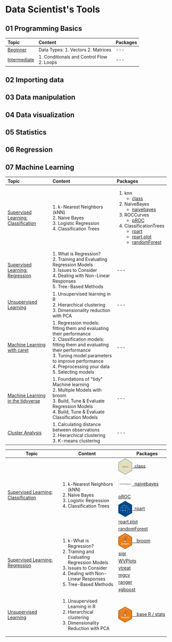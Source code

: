 # Data Scientist's Tools

## 01 Programming Basics

| Topic | Content | Packages |
|:---|:---------|:---|
| [Beginner](https://github.com/jwarz/data-scientists-tools/tree/main/01_basics/01_R/01_programming_beginner) | Data Types:  1. Vectors 2. Matrices | --- |
| [Intermediate](https://github.com/jwarz/data-scientists-tools/tree/main/01_basics/01_R/02_programming_intermediate) | 1. Conditionals and Control Flow<br/> 2. Loops | --- |

## 02 Importing data

## 03 Data manipulation

## 04 Data visualization

## 05 Statistics

## 06 Regression

## 07 Machine Learning

| Topic | Content | Packages |
|:---|:---------|:---|
| [Supervised Learning: Classification](https://github.com/jwarz/data-scientists-tools/tree/main/07_machine_learning/01_R/supervised_learning_classification) | 1. k-Nearest Neighbors (kNN)<br/>2. Naive Bayes<br/>3. Logistic Regression<br/>4. Classification Trees | <ol><li>knn<ul><li><a href="https://CRAN.R-project.org/package=class">class</a></li></ul></li><li>NaiveBayes<ul><li><a href="https://github.com/majkamichal/naivebayes">naivebayes</a></li></ul></li><li>ROCCurves<ul><li><a href="https://github.com/xrobin/pROC">pROC</a></li></ul></li><li>ClassificationTrees<ul><li><a href="https://github.com/bethatkinson/rpart">rpart</a></li><li><a href="http://www.milbo.org/rpart-plot/index.html">rpart.plot</a></li><li><a href="https://cran.r-project.org/web/packages/randomForest/index.html">randomForest</a></li></ul></li></ol> |
| [Supervised Learning: Regression](https://github.com/jwarz/data-scientists-tools/tree/main/07_machine_learning/01_R/supervised_learning_regression) | 1. What is Regression?<br/>2. Training and Evaluating Regression Models<br/>3. Issues to Consider<br/>4. Dealing with Non-Linear Responses<br/>5. Tree-Based Methods | --- |
| [Unsupervised Learning](https://github.com/jwarz/data-scientists-tools/tree/main/07_machine_learning/01_R/unsupervised_learning) | 1. Unsupervised learning in R<br/>2. Hierarchical clustering<br/>3. Dimensionality reduction with PCA | --- |
| [Machine Learning with caret](https://github.com/jwarz/data-scientists-tools/tree/main/07_machine_learning/01_R/machine_learning_with_caret) | 1. Regression models: fitting them and evaluating their performance<br/>2. Classification models: fitting them and evaluating their performance<br/>3. Tuning model parameters to improve performance<br/>4. Preprocessing your data<br/>5. Selecting models | --- |
| [Machine Learning in the tidyverse](https://github.com/jwarz/data-scientists-tools/tree/main/07_machine_learning/01_R/machine_learning_in_the_tidyverse) | 1. Foundations of "tidy" Machine learning<br/>2. Multiple Models with broom<br/>3. Build, Tune & Evaluate Regression Models<br/>4. Build, Tune & Evaluate Classification Models | --- |
| [Cluster Analysis](https://github.com/jwarz/data-scientists-tools/tree/main/07_machine_learning/01_R/cluster_analysis) | 1. Calculating distance between observations<br/>2. Hierarchical clustering<br/>3. K-means clustering | --- |



<table>
  <thead>
    <tr>
      <th>&nbsp;&nbsp;&nbsp;&nbsp;&nbsp;&nbsp;&nbsp;&nbsp;&nbsp;&nbsp;&nbsp;&nbsp;&nbsp;&nbsp;&nbsp;Topic&nbsp;&nbsp;&nbsp;&nbsp;&nbsp;&nbsp;&nbsp;&nbsp;&nbsp;&nbsp;&nbsp;&nbsp;&nbsp;&nbsp;&nbsp;</th>
      <th>&nbsp;&nbsp;&nbsp;&nbsp;&nbsp;&nbsp;&nbsp;&nbsp;&nbsp;&nbsp;&nbsp;&nbsp;&nbsp;&nbsp;&nbsp;Content&nbsp;&nbsp;&nbsp;&nbsp;&nbsp;&nbsp;&nbsp;&nbsp;&nbsp;&nbsp;&nbsp;&nbsp;&nbsp;&nbsp;&nbsp;</th>
      <th>&nbsp;&nbsp;&nbsp;&nbsp;&nbsp;&nbsp;&nbsp;&nbsp;&nbsp;&nbsp;&nbsp;&nbsp;&nbsp;&nbsp;&nbsp;Packages&nbsp;&nbsp;&nbsp;&nbsp;&nbsp;&nbsp;&nbsp;&nbsp;&nbsp;&nbsp;&nbsp;&nbsp;&nbsp;&nbsp;&nbsp;</th>
    </tr>
  </thead>
	<tbody>
		<! –– SUPERVISED LEARNING: CLASSIFICATION ––>
		<tr>
			<td rowspan="6"><a href="https://github.com/jwarz/data-scientists-tools/tree/main/07_machine_learning/01_R/supervised_learning_classification">Supervised Learning: Classification</a></td>
			<td rowspan="6">
			  <ol>
          <li>k-Nearest Neighbors (kNN)</li>
          <li>Naive Bayes</li>
          <li>Logistic Regression</li>
          <li>Classification Trees</li>
        </ol>
			</td>
			<td><img height="50px" align="center" src="img/logo_class.png"/><a href="https://CRAN.R-project.org/package=class">&nbsp;&nbsp;class</a></td>
		</tr>
		<tr><td><img height="50px" align="center" src="img/logo_naivebayes.png"/><a href="https://github.com/majkamichal/naivebayes">&nbsp;&nbsp;naivebayes</a></td></tr>
		<tr><td><a href="https://github.com/xrobin/pROC">pROC</a></td></tr>
		<tr><td><img height="50px" align="center" src="img/logo_rpart.png"/><a href="https://github.com/bethatkinson/rpart">&nbsp;&nbsp;rpart</a></td></tr>
		<tr><td><a href="http://www.milbo.org/rpart-plot/index.html">rpart.plot</a></td></tr>
		<tr><td><a href="https://cran.r-project.org/web/packages/randomForest/index.html">randomForest</a></td></tr>
		<! –– SUPERVISED LEARNING: REGRESSION ––>
		<tr>
			<td rowspan="7"><a href="https://github.com/jwarz/data-scientists-tools/tree/main/07_machine_learning/01_R/supervised_learning_regression">Supervised Learning: Regression</a></td>
			<td rowspan="7">
			  <ol>
          <li>k-What is Regression?</li>
          <li>Training and Evaluating Regression Models</li>
          <li>Issues to Consider</li>
          <li>Dealing with Non-Linear Responses</li>
          <li>Tree-Based Methods</li>
        </ol>
			</td>
			<td><img height="50px" align="center" src="img/logo_broom.svg"/><a href="https://broom.tidymodels.org">&emsp;broom</a></td>
		</tr>
		<tr><td><a href="https://winvector.github.io/sigr/index.html">sigr</a></td></tr>
		<tr><td><a href="https://winvector.github.io/WVPlots/index.html">WVPlots</a></td></tr>
		<tr><td><a href="https://winvector.github.io/vtreat/">vtreat</a></td></tr>
		<tr><td><a href="https://CRAN.R-project.org/package=mgcv ">mgcv</a></td></tr>
		<tr><td><a href="https://github.com/imbs-hl/ranger">ranger</a></td></tr>
		<tr><td><a href="https://github.com/dmlc/xgboost">xgboost</a></td></tr>
		<! –– UNSUPERVISED LEARNING ––>
		<tr>
			<td rowspan="1"><a href="https://github.com/jwarz/data-scientists-tools/tree/main/07_machine_learning/01_R/unsupervised_learning">Unsupervised Learning</a></td>
			<td rowspan="1">
			  <ol>
          <li>Unsupervised Learning in R</li>
          <li>Hierarchical clustering</li>
          <li>Dimensionality Reduction with PCA</li>
        </ol>
		</td>
			<td><img height="50px" align="center" src="img/logo_broom.svg"/><a href="https://broom.tidymodels.org">&emsp;base R / stats</a></td>
		</tr>
	</tbody>
</table>
